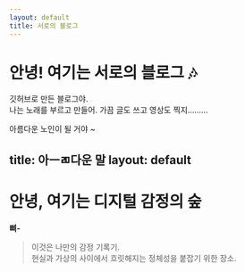 ```yaml
---
layout: default
title: 서로의 블로그
---
```


# 안녕! 여기는 서로의 블로그 🎶

깃허브로 만든 블로그야.  
나는 노래를 부르고 만들어.
가끔 글도 쓰고 영상도 찍지.........

아름다운 노인이 될 거야 ~

title: 아ㅡㄻ다운 말
layout: default
---

<link rel="stylesheet" href="/weloveseoro/assets/css/style.css" />

# 안녕, 여기는 디지털 감정의 숲

**<span class="blink">삐-</span>**  
> 이것은 나만의 감정 기록기.  
> 현실과 가상의 사이에서 흐릿해지는 정체성을 붙잡기 위한 장소.
